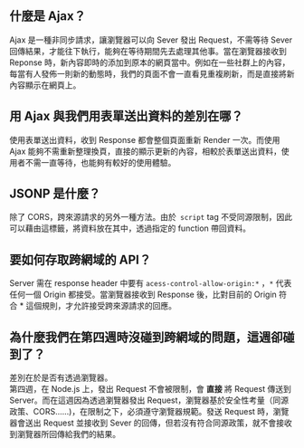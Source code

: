 ## 什麼是 Ajax？
Ajax 是一種非同步請求，讓瀏覽器可以向 Sever 發出 Request，不需等待 Sever 回傳結果，才能往下執行，能夠在等待期間先去處理其他事。當在瀏覽器接收到 Reponse 時，新內容即時的添加到原本的網頁當中。例如在一些社群上的內容，每當有人發佈一則新的動態時，我們的頁面不會一直看見重複刷新，而是直接將新內容顯示在網頁上。

## 用 Ajax 與我們用表單送出資料的差別在哪？
使用表單送出資料，收到 Response 都會整個頁面重新 Render 一次。而使用 Ajax 能夠不需重新整理換頁，直接的顯示更新的內容，相較於表單送出資料，使用者不需一直等待，也能夠有較好的使用體驗。

## JSONP 是什麼？
除了 CORS，跨來源請求的另外一種方法。由於` script` tag 不受同源限制，因此可以藉由這標籤，將資料放在其中，透過指定的 function 帶回資料。

## 要如何存取跨網域的 API？
Server 需在 response header 中要有 `acess-control-allow-origin:*` ，`*` 代表任何一個 Origin 都接受。當瀏覽器接收到 Response 後，比對目前的 Origin 符合 * 這個規則，才允許接受跨來源請求的回應。

## 為什麼我們在第四週時沒碰到跨網域的問題，這週卻碰到了？
差別在於是否有透過瀏覽器。  
第四週，在 Node.js 上，發出 Request 不會被限制，會 **直接** 將 Request 傳送到 Server。而在這週因為透過瀏覽器發出 Request，瀏覽器基於安全性考量（同源政策、CORS......)，在限制之下，必須遵守瀏覽器規範。發送 Request 時，瀏覽器會送出 Request 並接收到 Sever 的回傳，但若沒有符合同源政策，就不會接收到瀏覽器所回傳給我們的結果。